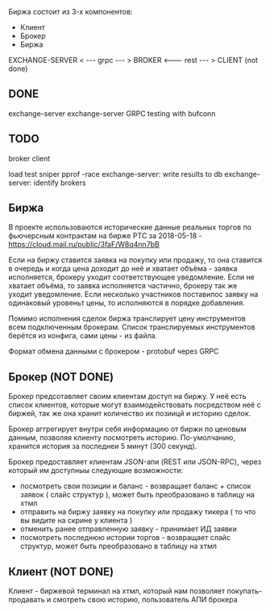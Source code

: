 Биржа состоит из 3-х компонентов:
- Клиент
- Брокер
- Биржа

EXCHANGE-SERVER < --- grpc --- > BROKER <--- rest --- > CLIENT
                                          (not done)

## DONE
exchange-server
exchange-server GRPC testing with bufconn

## TODO
broker
client

load test sniper
pprof
-race
exchange-server: write results to db
exchange-server: identify brokers

## Биржа

В проекте использоваются исторические данные реальных торгов по фьючерсным контрактам на бирже РТС за 2018-05-18 - https://cloud.mail.ru/public/3faF/W8q4nn7bB

Если на биржу ставится заявка на покупку или продажу, то она ставится в очередь и когда цена доходит до неё и хватает объёма - заявка исполняется, брокеру уходит соответствующее уведомление. Если не хватает объёма, то заявка исполняется частично, брокеру так же уходит уведомление.
Если несколько участников поставилос заявку на одинаковый уровеньт цены, то исполняются в порядке добавления.

Помимо исполнения сделок биржа транслирует цену инструментов всем подключенным брокерам. Список транслируемых инструментов берётся из конфига, сами цены - из файла.

Формат обмена данными с брокером - protobuf через GRPC

## Брокер (NOT DONE)

Брокер предсотавляет своим клиентам доступ на биржу.
У неё есть список клиентов, которые могут взаимодействовать посредством неё с биржей, так же она хранит количество их позиицй и историю сделок.

Брокер аггрегирует внутри себя информацию от биржи по ценовым данным, позволяя клиенту посмотреть историю. По-умолчанию, хранится история за последнеи 5 минут (300 секунд).

Брокер предоставляет клиентам JSON-апи (REST или JSON-RPC), через который им доступныы следующие возможности:
* посмотреть свои позиции и баланс - возвращает баланс + список заявок ( слайс структур ), может быть преобразовано в таблицу на хтмл
* отправить на биржу заявку на покупку или продажу тикера ( то что вы видите на скрине у клиента )
* отменить ранее отправленную заявку - принимает ИД заявки
* посмотреть последнюю истории торгов - возвращает слайс структур, может быть преобразовано в таблицу на хтмл


## Клиент (NOT DONE)

Клиент - биржевой терминал на хтмл, который нам позволяет покупать-продавать и смотреть свою историю, пользователь АПИ брокера




